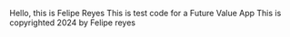 Hello, this is Felipe Reyes
This is test code for a Future Value App
This is copyrighted 2024 by Felipe reyes
